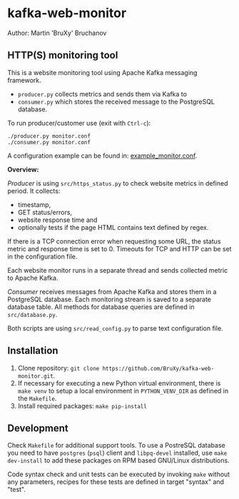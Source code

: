 kafka-web-monitor
=================

Author: Martin 'BruXy' Bruchanov

HTTP(S) monitoring tool
-----------------------

This is a website monitoring tool using Apache Kafka messaging framework.

* `producer.py` collects metrics and sends them via Kafka to
* `consumer.py` which stores the received message to the PostgreSQL database.

To run producer/customer use (exit with `Ctrl-c`):

```
./producer.py monitor.conf
./consumer.py monitor.conf
```

A configuration example can be found in:
[example_monitor.conf](example_monitor.conf).

**Overview:**

_Producer_ is using `src/https_status.py` to check website metrics in defined
period. It collects:

* timestamp,
* GET status/errors,
* website response time and
* optionally tests if the page HTML contains text defined by regex.

If there is a TCP connection error when requesting some URL, the status metric
and response time is set to 0. Timeouts for TCP and HTTP can be set in the
configuration file.

Each website monitor runs in a separate thread and sends collected
metric to Apache Kafka.

_Consumer_ receives messages from Apache Kafka and stores them in a PostgreSQL
database. Each monitoring stream is saved to a separate database table. All
methods for database queries are defined in `src/database.py`.

Both scripts are using `src/read_config.py` to parse text configuration file.

Installation
------------

1. Clone repository: `git clone https://github.com/BruXy/kafka-web-monitor.git`.
2. If necessary for executing a new Python virtual environment, there is
   `make venv` to setup a local environment in `PYTHON_VENV_DIR`
   as defined in the `Makefile`.
3. Install required packages: `make pip-install`

Development
-----------

Check `Makefile` for additional support tools. To use a PostreSQL database you
need to have `postgres` (`psql`) client and `libpq-devel` installed, use `make
dev-install` to add these packages on RPM based GNU/Linux distributions.

Code syntax check and unit tests can be executed by invoking `make` without any
parameters, recipes for these tests are defined in target "syntax" and "test".

